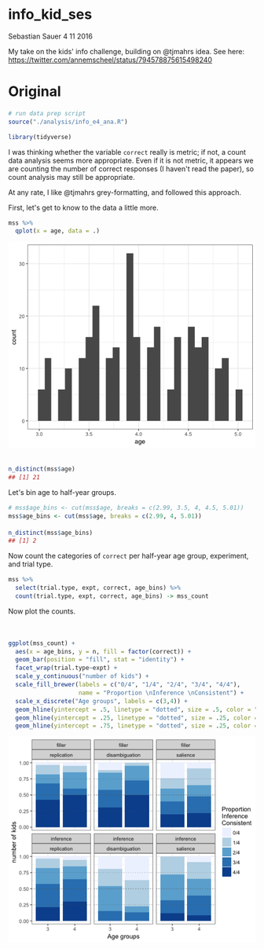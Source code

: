 info\_kid\_ses
================
Sebastian Sauer
4 11 2016

My take on the kids' info challenge, building on @tjmahrs idea. See here: <https://twitter.com/annemscheel/status/794578875615498240>

Original
========

``` r
# run data prep script
source("./analysis/info_e4_ana.R")
```

``` r
library(tidyverse)
```

I was thinking whether the variable `correct` really is metric; if not, a count data analysis seems more appropriate. Even if it is not metric, it appears we are counting the number of correct responses (I haven't read the paper), so count analysis may still be appropriate.

At any rate, I like @tjmahrs grey-formatting, and followed this approach.

First, let's get to know to the data a little more.

``` r
mss %>% 
  qplot(x = age, data = .)
```

![](info_kid_ses_files/figure-markdown_github/unnamed-chunk-3-1.png)

``` r

n_distinct(mss$age)
## [1] 21
```

Let's bin age to half-year groups.

``` r
# mss$age_bins <- cut(mss$age, breaks = c(2.99, 3.5, 4, 4.5, 5.01))
mss$age_bins <- cut(mss$age, breaks = c(2.99, 4, 5.01))

n_distinct(mss$age_bins)
## [1] 2
```

Now count the categories of `correct` per half-year age group, experiment, and trial type.

``` r
mss %>% 
  select(trial.type, expt, correct, age_bins) %>% 
  count(trial.type, expt, correct, age_bins) -> mss_count
```

Now plot the counts.

``` r

 
ggplot(mss_count) +
  aes(x = age_bins, y = n, fill = factor(correct)) +
  geom_bar(position = "fill", stat = "identity") +
  facet_wrap(trial.type~expt) +
  scale_y_continuous("number of kids") +
  scale_fill_brewer(labels = c("0/4", "1/4", "2/4", "3/4", "4/4"),
                    name = "Proportion \nInference \nConsistent") +
  scale_x_discrete("Age groups", labels = c(3,4)) +
  geom_hline(yintercept = .5, linetype = "dotted", size = .5, color = "grey40") +
  geom_hline(yintercept = .25, linetype = "dotted", size = .25, color = "grey40") +
  geom_hline(yintercept = .75, linetype = "dotted", size = .25, color = "grey40")
```

![](info_kid_ses_files/figure-markdown_github/unnamed-chunk-6-1.png)
